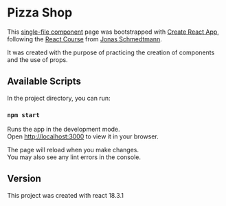 # Pizza Shop

This [single-file component](https://github.com/notdavo/pizza-shop-react/blob/main/src/index.js) page was bootstrapped with [Create React App](https://github.com/facebook/create-react-app), following the [React Course](https://www.udemy.com/course/the-ultimate-react-course) from [Jonas Schmedtmann](https://www.udemy.com/user/jonasschmedtmann/).

It was created with the purpose of practicing the creation of components and the use of props.

## Available Scripts

In the project directory, you can run:

### `npm start`

Runs the app in the development mode.\
Open [http://localhost:3000](http://localhost:3000) to view it in your browser.

The page will reload when you make changes.\
You may also see any lint errors in the console.

## Version

This project was created with react 18.3.1
